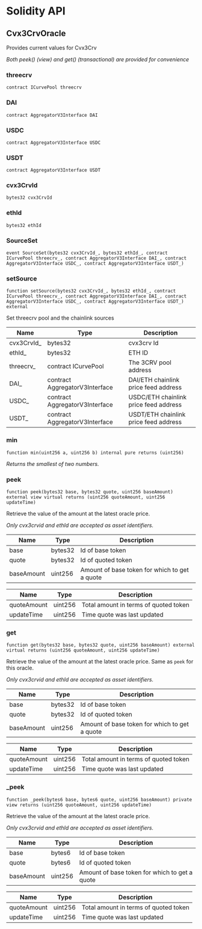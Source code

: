 # Solidity API

## Cvx3CrvOracle

Provides current values for Cvx3Crv

_Both peek() (view) and get() (transactional) are provided for convenience_

### threecrv

```solidity
contract ICurvePool threecrv
```

### DAI

```solidity
contract AggregatorV3Interface DAI
```

### USDC

```solidity
contract AggregatorV3Interface USDC
```

### USDT

```solidity
contract AggregatorV3Interface USDT
```

### cvx3CrvId

```solidity
bytes32 cvx3CrvId
```

### ethId

```solidity
bytes32 ethId
```

### SourceSet

```solidity
event SourceSet(bytes32 cvx3CrvId_, bytes32 ethId_, contract ICurvePool threecrv_, contract AggregatorV3Interface DAI_, contract AggregatorV3Interface USDC_, contract AggregatorV3Interface USDT_)
```

### setSource

```solidity
function setSource(bytes32 cvx3CrvId_, bytes32 ethId_, contract ICurvePool threecrv_, contract AggregatorV3Interface DAI_, contract AggregatorV3Interface USDC_, contract AggregatorV3Interface USDT_) external
```

Set threecrv pool and the chainlink sources

| Name | Type | Description |
| ---- | ---- | ----------- |
| cvx3CrvId_ | bytes32 | cvx3crv Id |
| ethId_ | bytes32 | ETH ID |
| threecrv_ | contract ICurvePool | The 3CRV pool address |
| DAI_ | contract AggregatorV3Interface | DAI/ETH chainlink price feed address |
| USDC_ | contract AggregatorV3Interface | USDC/ETH chainlink price feed address |
| USDT_ | contract AggregatorV3Interface | USDT/ETH chainlink price feed address |

### min

```solidity
function min(uint256 a, uint256 b) internal pure returns (uint256)
```

_Returns the smallest of two numbers._

### peek

```solidity
function peek(bytes32 base, bytes32 quote, uint256 baseAmount) external view virtual returns (uint256 quoteAmount, uint256 updateTime)
```

Retrieve the value of the amount at the latest oracle price.

_Only cvx3crvid and ethId are accepted as asset identifiers._

| Name | Type | Description |
| ---- | ---- | ----------- |
| base | bytes32 | Id of base token |
| quote | bytes32 | Id of quoted token |
| baseAmount | uint256 | Amount of base token for which to get a quote |

| Name | Type | Description |
| ---- | ---- | ----------- |
| quoteAmount | uint256 | Total amount in terms of quoted token |
| updateTime | uint256 | Time quote was last updated |

### get

```solidity
function get(bytes32 base, bytes32 quote, uint256 baseAmount) external virtual returns (uint256 quoteAmount, uint256 updateTime)
```

Retrieve the value of the amount at the latest oracle price. Same as `peek` for this oracle.

_Only cvx3crvid and ethId are accepted as asset identifiers._

| Name | Type | Description |
| ---- | ---- | ----------- |
| base | bytes32 | Id of base token |
| quote | bytes32 | Id of quoted token |
| baseAmount | uint256 | Amount of base token for which to get a quote |

| Name | Type | Description |
| ---- | ---- | ----------- |
| quoteAmount | uint256 | Total amount in terms of quoted token |
| updateTime | uint256 | Time quote was last updated |

### _peek

```solidity
function _peek(bytes6 base, bytes6 quote, uint256 baseAmount) private view returns (uint256 quoteAmount, uint256 updateTime)
```

Retrieve the value of the amount at the latest oracle price.

_Only cvx3crvid and ethId are accepted as asset identifiers._

| Name | Type | Description |
| ---- | ---- | ----------- |
| base | bytes6 | Id of base token |
| quote | bytes6 | Id of quoted token |
| baseAmount | uint256 | Amount of base token for which to get a quote |

| Name | Type | Description |
| ---- | ---- | ----------- |
| quoteAmount | uint256 | Total amount in terms of quoted token |
| updateTime | uint256 | Time quote was last updated |

